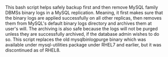 This bash script helps safely backup first and then remove MySQL family DBMSs binary logs in a MySQL replication. Meaning, it first makes sure that the binary logs are applied successfully on all other replicas, then removes them from MySQL's default binary logs directory and archives them at user's will. The archiving is also safe because the logs will not be purged unless they are successfully archived, if the database admin wishes to do so. This script replaces the old mysqlbinlogpurge binary which was available under mysql-utilities package under RHEL7 and earlier, but it was discontinued as of RHEL8.
